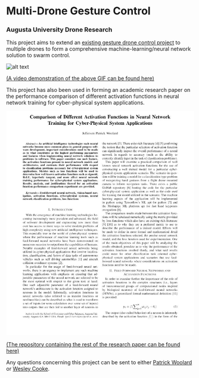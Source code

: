 # Multi-Drone Gesture Control
### Augusta University Drone Research
This project aims to extend an <a href="https://github.com/C-Wesley/Vision-Based-Navigation/blob/main/envrionment%20setup/Windows%20Env%20Setup.txt" target="_blank">existing gesture drone control project</a> to multiple drones to form a comprehensive machine-learning/neural network solution to swarm control.

![alt text](https://github.com/JwoolardAU/Gesture-Drone-Control/blob/main/ezgif.com-gif-maker.gif?raw=true)

<a href="https://www.youtube.com/watch?v=cN6Tlk9Qxfw" target="_blank">(A video demonstration of the above GIF can be found here)</a>



This project has also been used in forming an academic research paper on the performance comparison of different activation functions in neural network
training for cyber-physical system applications.

![alt text](https://raw.githubusercontent.com/JwoolardAU/Gesture-Drone-Control/main/Capture.JPG)

<a href="https://www.youtube.com/watch?v=cN6Tlk9Qxfw" target="_blank">(The repository containing the rest of the research paper can be found here)</a>

Any questions concerning this project can be sent to either 
[Patrick Woolard](mailto:jwoolard@augusta.edu) or [Wesley Cooke](mailto:wcooke@augusta.edu).
